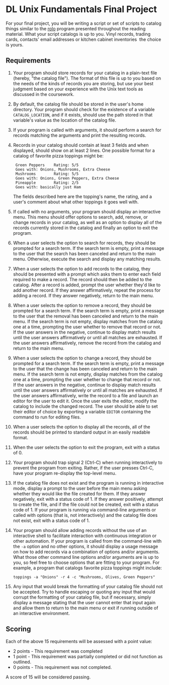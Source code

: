 DL Unix Fundamentals Final Project
==================================

For your final project, you will be writing a script or set of scripts
to catalog things similar to
the [rolo](https://en.wikipedia.org/wiki/Rolodex) program presented
throughout the reading material. What your script catalogs is up to
you. Vinyl records, trading cards, contacts' email addresses or
kitchen cabinet inventories ­ the choice is yours.

Requirements
------------

1. Your program should store records for your catalog in a plain-text
   file (hereby, "the catalog file"). The format of this file is up to
   you based on the needs of the kinds of records you are storing, but
   use your best judgment based on your experience with the Unix text
   tools as discussed in the coursework.
2. By default, the catalog file should be stored in the user's home
   directory. Your program should check for the existence of a
   variable `CATALOG_LOCATION`, and if it exists, should use the path
   stored in that variable's value as the location of the catalog file.
3. If your program is called with arguments, it should perform a
   search for records matching the arguments and print the resulting
   records.
4. Records in your catalog should contain at least 3 fields and when
   displayed, should show on at least 2 lines. One possible format
   for a catalog of favorite pizza toppings might be:

        Green Peppers    Rating: 5/5
        Goes with: Onions, Mushrooms, Extra Cheese
        Mushrooms        Rating: 5/5
        Goes with: Onions, Green Peppers, Extra Cheese
        Pineapple        Rating: 2/5
        Goes with: basically just Ham

   The fields described here are the topping's name, the rating, and
   a user's comment about what other toppings it goes well with.
5. If called with no arguments, your program should display an
   interactive menu. This menu should offer options to search, add,
   remove, or change records in your catalog, as well as an option to
   display all of the records currently stored in the catalog and
   finally an option to exit the program.
6. When a user selects the option to search for records, they should
   be prompted for a search term. If the search term is empty, print a
   message to the user that the search has been canceled and return to
   the main menu. Otherwise, execute the search and display any
   matching results.
7. When a user selects the option to add records to the catalog, they
   should be presented with a prompt which asks them to enter each
   field required to make a record. The record should then be added to
   the catalog. After a record is added, prompt the user whether
   they'd like to add another record. If they answer affirmatively,
   repeat the process for adding a record. If they answer negatively,
   return to the main menu.
8. When a user selects the option to remove a record, they should be
   prompted for a search term. If the search term is empty, print a
   message to the user that the removal has been canceled and return to
   the main menu. If the search term is not empty, display matches
   from the catalog one at a time, prompting the user whether to
   remove that record or not. If the user answers in the negative,
   continue to display match results until the user answers
   affirmatively or until all matches are exhausted. If the user
   answers affirmatively, remove the record from the catalog and
   return to the main menu.
9. When a user selects the option to change a record, they should be
   prompted for a search term. If the search term is empty, print a
   message to the user that the change has been canceled and return to
   the main menu. If the search term is not empty, display matches
   from the catalog one at a time, prompting the user whether to
   change that record or not. If the user answers in the negative,
   continue to display match results until the user answers
   affirmatively or until all matches are exhausted. If the user
   answers affirmatively, write the record to a file and launch an
   editor for the user to edit it. Once the user exits the editor,
   modify the catalog to include the changed record. The user should
   be able to set their editor of choice by exporting a variable
   `EDITOR` containing the command to run for editing files.
10. When a user selects the option to display all the records, all of
    the records should be printed to standard output in an easily
    readable format.
11. When the user selects the option to exit the program, exit with a
    status of 0.
12. Your program should trap signal 2 (Ctrl-C) when running
    interactively to prevent the program from exiting. Rather, if the user
    presses Ctrl-C, have your program re-display the top-level menu.
13. If the catalog file does not exist and the program is running in
    interactive mode, display a prompt to the user before the main menu
    asking whether they would like the file created for them. If they
    answer negatively, exit with a status code of 1. If they answer
    positively, attempt to create the file, and if the file could not be
    created, exit with a status code of 1. If your program is running
    via command-line arguments or called with options (that is, not
    interactively) and the catalog file does not exist, exit with a
    status code of 1.
14. Your program should allow adding records without the use of an
    interactive shell to facilitate interaction with continuous
    integration or other automation. If your program is called from
    the command-line with the `-a` option and no other options, it
    should display a usage message on how to add records via a
    combination of options and/or arguments. What those other command
    line options and/or arguments are is up to you, so feel free to
    choose options that are fitting to your program. For example, a
    program that catalogs favorite pizza toppings might include:

        toppings -a "Onions" -r 4 -c "Mushrooms, Olives, Green Peppers"

15. Any input that would break the formatting of your catalog file
    should not be accepted. Try to handle escaping or quoting any
    input that would corrupt the formatting of your catalog file, but
    if necessary, simply display a message stating that the user
    cannot enter that input again and allow them to return to the main
    menu or exit if running outside of an interactive environment.


Scoring
-------

Each of the above 15 requirements will be assessed with a point value:

* 2 points - This requirement was completed
* 1 point - This requirement was partially completed or did not function
as outlined.
* 0 points - This requirement was not completed.

A score of 15 will be considered passing.

